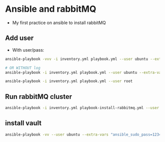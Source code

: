 # Ansible and rabbitMQ

- My first practice on ansible to install rabbitMQ


## Add user
- With user/pass:

```sh
ansible-playbook -vvv -i inventory.yml playbook.yml --user ubuntu --extra-vars "ansible_sudo_pass=12345678"

# OR WITHOUT log
ansible-playbook -i inventory.yml playbook.yml --user ubuntu --extra-vars "ansible_sudo_pass=12345678"

ansible-playbook -i inventory.yml playbook.yml --user root
```


## Run rabbitMQ cluster
```sh
ansible-playbook -i inventory.yml playbook-install-rabbitmq.yml --user ubuntu --extra-vars "ansible_sudo_pass=12345678"
```


## install vault

```sh
ansible-playbook -vv --user ubuntu --extra-vars "ansible_sudo_pass=12345678" -i inventy-vault.yml playbook-install-vault.yml 
```